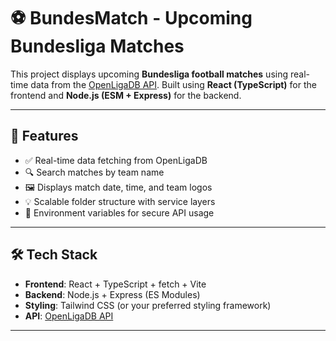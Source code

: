 # ⚽ BundesMatch - Upcoming Bundesliga Matches

This project displays upcoming **Bundesliga football matches** using real-time data from the [OpenLigaDB API](https://www.openligadb.de/api/getmatchdata/bl1). Built using **React (TypeScript)** for the frontend and **Node.js (ESM + Express)** for the backend.

---

## 🚀 Features

- ✅ Real-time data fetching from OpenLigaDB
- 🔍 Search matches by team name
- 🖼️ Displays match date, time, and team logos
- 💡 Scalable folder structure with service layers
- 🔐 Environment variables for secure API usage

---

## 🛠️ Tech Stack

- **Frontend**: React + TypeScript + fetch + Vite
- **Backend**: Node.js + Express (ES Modules)
- **Styling**: Tailwind CSS (or your preferred styling framework)
- **API**: [OpenLigaDB API](https://www.openligadb.de/api/getmatchdata/bl1)

---

